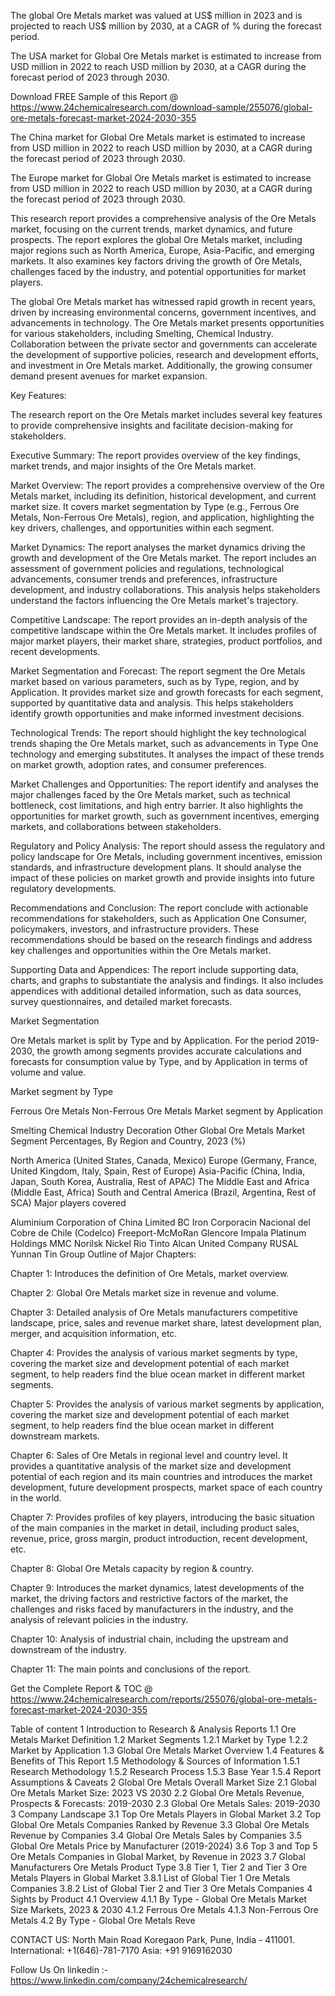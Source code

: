 The global Ore Metals market was valued at US$ million in 2023 and is projected to reach US$ million by 2030, at a CAGR of % during the forecast period.

The USA market for Global Ore Metals market is estimated to increase from USD million in 2022 to reach USD million by 2030, at a CAGR during the forecast period of 2023 through 2030.

Download FREE Sample of this Report @ https://www.24chemicalresearch.com/download-sample/255076/global-ore-metals-forecast-market-2024-2030-355

The China market for Global Ore Metals market is estimated to increase from USD million in 2022 to reach USD million by 2030, at a CAGR during the forecast period of 2023 through 2030.

The Europe market for Global Ore Metals market is estimated to increase from USD million in 2022 to reach USD million by 2030, at a CAGR during the forecast period of 2023 through 2030.

This research report provides a comprehensive analysis of the Ore Metals market, focusing on the current trends, market dynamics, and future prospects. The report explores the global Ore Metals market, including major regions such as North America, Europe, Asia-Pacific, and emerging markets. It also examines key factors driving the growth of Ore Metals, challenges faced by the industry, and potential opportunities for market players.

The global Ore Metals market has witnessed rapid growth in recent years, driven by increasing environmental concerns, government incentives, and advancements in technology. The Ore Metals market presents opportunities for various stakeholders, including Smelting, Chemical Industry. Collaboration between the private sector and governments can accelerate the development of supportive policies, research and development efforts, and investment in Ore Metals market. Additionally, the growing consumer demand present avenues for market expansion.

Key Features:

The research report on the Ore Metals market includes several key features to provide comprehensive insights and facilitate decision-making for stakeholders.

Executive Summary: The report provides overview of the key findings, market trends, and major insights of the Ore Metals market.

Market Overview: The report provides a comprehensive overview of the Ore Metals market, including its definition, historical development, and current market size. It covers market segmentation by Type (e.g., Ferrous Ore Metals, Non-Ferrous Ore Metals), region, and application, highlighting the key drivers, challenges, and opportunities within each segment.

Market Dynamics: The report analyses the market dynamics driving the growth and development of the Ore Metals market. The report includes an assessment of government policies and regulations, technological advancements, consumer trends and preferences, infrastructure development, and industry collaborations. This analysis helps stakeholders understand the factors influencing the Ore Metals market's trajectory.

Competitive Landscape: The report provides an in-depth analysis of the competitive landscape within the Ore Metals market. It includes profiles of major market players, their market share, strategies, product portfolios, and recent developments.

Market Segmentation and Forecast: The report segment the Ore Metals market based on various parameters, such as by Type, region, and by Application. It provides market size and growth forecasts for each segment, supported by quantitative data and analysis. This helps stakeholders identify growth opportunities and make informed investment decisions.

Technological Trends: The report should highlight the key technological trends shaping the Ore Metals market, such as advancements in Type One technology and emerging substitutes. It analyses the impact of these trends on market growth, adoption rates, and consumer preferences.

Market Challenges and Opportunities: The report identify and analyses the major challenges faced by the Ore Metals market, such as technical bottleneck, cost limitations, and high entry barrier. It also highlights the opportunities for market growth, such as government incentives, emerging markets, and collaborations between stakeholders.

Regulatory and Policy Analysis: The report should assess the regulatory and policy landscape for Ore Metals, including government incentives, emission standards, and infrastructure development plans. It should analyse the impact of these policies on market growth and provide insights into future regulatory developments.

Recommendations and Conclusion: The report conclude with actionable recommendations for stakeholders, such as Application One Consumer, policymakers, investors, and infrastructure providers. These recommendations should be based on the research findings and address key challenges and opportunities within the Ore Metals market.

Supporting Data and Appendices: The report include supporting data, charts, and graphs to substantiate the analysis and findings. It also includes appendices with additional detailed information, such as data sources, survey questionnaires, and detailed market forecasts.

Market Segmentation

Ore Metals market is split by Type and by Application. For the period 2019-2030, the growth among segments provides accurate calculations and forecasts for consumption value by Type, and by Application in terms of volume and value.

Market segment by Type

Ferrous Ore Metals
Non-Ferrous Ore Metals
Market segment by Application

Smelting
Chemical Industry
Decoration
Other
Global Ore Metals Market Segment Percentages, By Region and Country, 2023 (%)

North America (United States, Canada, Mexico)
Europe (Germany, France, United Kingdom, Italy, Spain, Rest of Europe)
Asia-Pacific (China, India, Japan, South Korea, Australia, Rest of APAC)
The Middle East and Africa (Middle East, Africa)
South and Central America (Brazil, Argentina, Rest of SCA)
Major players covered

Aluminium Corporation of China Limited
BC Iron
Corporacin Nacional del Cobre de Chile (Codelco)
Freeport-McMoRan
Glencore
Impala Platinum Holdings
MMC Norilsk Nickel
Rio Tinto Alcan
United Company RUSAL
Yunnan Tin Group
Outline of Major Chapters:

Chapter 1: Introduces the definition of Ore Metals, market overview.

Chapter 2: Global Ore Metals market size in revenue and volume.

Chapter 3: Detailed analysis of Ore Metals manufacturers competitive landscape, price, sales and revenue market share, latest development plan, merger, and acquisition information, etc.

Chapter 4: Provides the analysis of various market segments by type, covering the market size and development potential of each market segment, to help readers find the blue ocean market in different market segments.

Chapter 5: Provides the analysis of various market segments by application, covering the market size and development potential of each market segment, to help readers find the blue ocean market in different downstream markets.

Chapter 6: Sales of Ore Metals in regional level and country level. It provides a quantitative analysis of the market size and development potential of each region and its main countries and introduces the market development, future development prospects, market space of each country in the world.

Chapter 7: Provides profiles of key players, introducing the basic situation of the main companies in the market in detail, including product sales, revenue, price, gross margin, product introduction, recent development, etc.

Chapter 8: Global Ore Metals capacity by region & country.

Chapter 9: Introduces the market dynamics, latest developments of the market, the driving factors and restrictive factors of the market, the challenges and risks faced by manufacturers in the industry, and the analysis of relevant policies in the industry.

Chapter 10: Analysis of industrial chain, including the upstream and downstream of the industry.

Chapter 11: The main points and conclusions of the report.

Get the Complete Report & TOC @ https://www.24chemicalresearch.com/reports/255076/global-ore-metals-forecast-market-2024-2030-355

Table of content
1 Introduction to Research & Analysis Reports
1.1 Ore Metals Market Definition
1.2 Market Segments
1.2.1 Market by Type
1.2.2 Market by Application
1.3 Global Ore Metals Market Overview
1.4 Features & Benefits of This Report
1.5 Methodology & Sources of Information
1.5.1 Research Methodology
1.5.2 Research Process
1.5.3 Base Year
1.5.4 Report Assumptions & Caveats
2 Global Ore Metals Overall Market Size
2.1 Global Ore Metals Market Size: 2023 VS 2030
2.2 Global Ore Metals Revenue, Prospects & Forecasts: 2019-2030
2.3 Global Ore Metals Sales: 2019-2030
3 Company Landscape
3.1 Top Ore Metals Players in Global Market
3.2 Top Global Ore Metals Companies Ranked by Revenue
3.3 Global Ore Metals Revenue by Companies
3.4 Global Ore Metals Sales by Companies
3.5 Global Ore Metals Price by Manufacturer (2019-2024)
3.6 Top 3 and Top 5 Ore Metals Companies in Global Market, by Revenue in 2023
3.7 Global Manufacturers Ore Metals Product Type
3.8 Tier 1, Tier 2 and Tier 3 Ore Metals Players in Global Market
3.8.1 List of Global Tier 1 Ore Metals Companies
3.8.2 List of Global Tier 2 and Tier 3 Ore Metals Companies
4 Sights by Product
4.1 Overview
4.1.1 By Type - Global Ore Metals Market Size Markets, 2023 & 2030
4.1.2 Ferrous Ore Metals
4.1.3 Non-Ferrous Ore Metals
4.2 By Type - Global Ore Metals Reve

CONTACT US:
North Main Road Koregaon Park, Pune, India - 411001.
International: +1(646)-781-7170
Asia: +91 9169162030

Follow Us On linkedin :- https://www.linkedin.com/company/24chemicalresearch/
